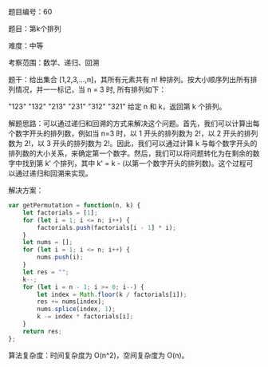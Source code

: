题目编号：60

题目：第k个排列

难度：中等

考察范围：数学、递归、回溯

题干：给出集合 [1,2,3,…,n]，其所有元素共有 n! 种排列。按大小顺序列出所有排列情况，并一一标记，当 n = 3 时, 所有排列如下：

"123"
"132"
"213"
"231"
"312"
"321"
给定 n 和 k，返回第 k 个排列。

解题思路：可以通过递归和回溯的方式来解决这个问题。首先，我们可以计算出每个数字开头的排列数，例如当 n=3 时，以 1 开头的排列数为 2!，以 2 开头的排列数为 2!，以 3 开头的排列数为 2!。因此，我们可以通过计算 k 与每个数字开头的排列数的大小关系，来确定第一个数字。然后，我们可以将问题转化为在剩余的数字中找到第 k' 个排列，其中 k' = k - (以第一个数字开头的排列数)。这个过程可以通过递归和回溯来实现。

解决方案：

```javascript
var getPermutation = function(n, k) {
    let factorials = [1];
    for (let i = 1; i <= n; i++) {
        factorials.push(factorials[i - 1] * i);
    }
    let nums = [];
    for (let i = 1; i <= n; i++) {
        nums.push(i);
    }
    let res = "";
    k--;
    for (let i = n - 1; i >= 0; i--) {
        let index = Math.floor(k / factorials[i]);
        res += nums[index];
        nums.splice(index, 1);
        k -= index * factorials[i];
    }
    return res;
};
```

算法复杂度：时间复杂度为 O(n^2)，空间复杂度为 O(n)。